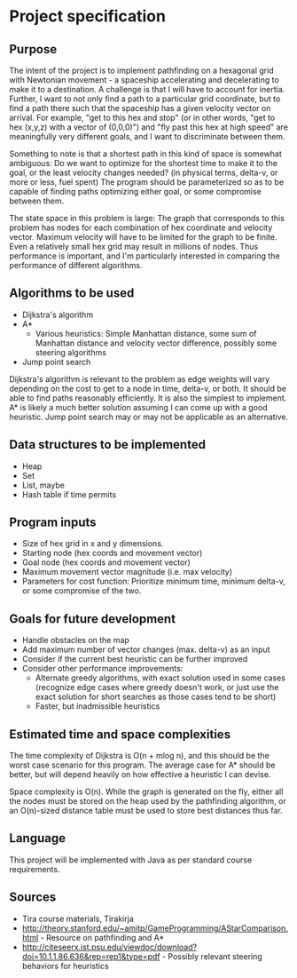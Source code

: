 # Project specification

## Purpose

The intent of the project is to implement pathfinding on a hexagonal grid with Newtonian movement - a spaceship accelerating and decelerating to make it to a destination. A challenge is that I will have to account for inertia. Further, I want to not only find a path to a particular grid coordinate, but to find a path there such that the spaceship has a given velocity vector on arrival. For example, "get to this hex and stop" (or in other words, "get to hex (x,y,z) with a vector of (0,0,0)") and "fly past this hex at high speed" are meaningfully very different goals, and I want to discriminate between them. 

Something to note is that a shortest path in this kind of space is somewhat ambiguous: Do we want to optimize for the shortest time to make it to the goal, or the least velocity changes needed? (in physical terms, delta-v, or more or less, fuel spent) The program should be parameterized so as to be capable of finding paths optimizing either goal, or some compromise between them.

The state space in this problem is large: The graph that corresponds to this problem has nodes for each combination of hex coordinate and velocity vector. Maximum velocity will have to be limited for the graph to be finite. Even a relatively small hex grid may result in millions of nodes. Thus performance is important, and I'm particularly interested in comparing the performance of different algorithms.

## Algorithms to be used

- Dijkstra's algorithm
- A*
  - Various heuristics: Simple Manhattan distance, some sum of Manhattan distance and velocity vector difference, possibly some steering algorithms
- Jump point search

Dijkstra's algorithm is relevant to the problem as edge weights will vary depending on the cost to get to a node in time, delta-v, or both. It should be able to find paths reasonably efficiently. It is also the simplest to implement. A* is likely a much better solution assuming I can come up with a good heuristic. Jump point search may or may not be applicable as an alternative. 
  
## Data structures to be implemented
- Heap
- Set
- List, maybe
- Hash table if time permits

## Program inputs
- Size of hex grid in x and y dimensions.
- Starting node (hex coords and movement vector)
- Goal node (hex coords and movement vector)
- Maximum movement vector magnitude (i.e. max velocity)
- Parameters for cost function: Prioritize minimum time, minimum delta-v, or some compromise of the two.

## Goals for future development
- Handle obstacles on the map
- Add maximum number of vector changes (max. delta-v) as an input
- Consider if the current best heuristic can be further improved
- Consider other performance improvements:
  - Alternate greedy algorithms, with exact solution used in some cases (recognize edge cases where greedy doesn't work, or just use the exact solution for short searches as those cases tend to be short)
  - Faster, but inadmissible heuristics

## Estimated time and space complexities

The time complexity of Dijkstra is O(n + mlog n), and this should be the worst case scenario for this program. The average case for A* should be better, but will depend heavily on how effective a heuristic I can devise.

Space complexity is O(n). While the graph is generated on the fly, either all the nodes must be stored on the heap used by the pathfinding algorithm, or an O(n)-sized distance table must be used to store best distances thus far. 

## Language
This project will be implemented with Java as per standard course requirements.

## Sources
- Tira course materials, Tirakirja
- http://theory.stanford.edu/~amitp/GameProgramming/AStarComparison.html - Resource on pathfinding and A*
- http://citeseerx.ist.psu.edu/viewdoc/download?doi=10.1.1.86.636&rep=rep1&type=pdf - Possibly relevant steering behaviors for heuristics
